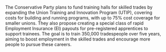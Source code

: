 The Conservative Party plans to fund training halls for skilled trades by expanding the Union Training and Innovation Program (UTIP), covering costs for building and running programs, with up to 75% cost coverage for smaller unions. They also propose creating a special class of rapid Employment Insurance (EI) payouts for pre-registered apprentices to support trainees. The goal is to train 350,000 tradespeople over five years, aiming to boost employment in the skilled trades and encourage more people to pursue these careers.

